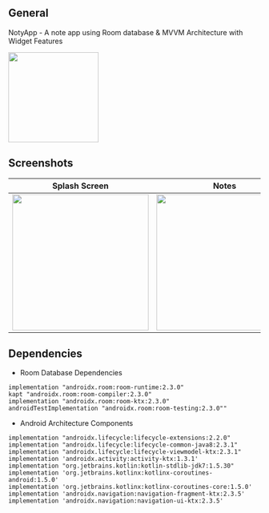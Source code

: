 ## General
NotyApp - A note app using Room database & MVVM Architecture with Widget Features

<a id="raw-url" href="apk/Notes App MVVM.apk?raw=true"><img src="img/download.svg"  width="180" height=auto>
</a>


## Screenshots

|                                       Splash Screen                |                            Notes                            |                            Widget Feature                             |
| :------------------------------------------------------------------: | :-----------------------------------------------------------------: | :------------------------------------------------------------------: |
| <img src="https://github.com/avilmahrin00/NotyApps/assets/112049376/25ef2f43-c483-4383-a696-14929c7b1635" width=272 height=auto>  | <img src="https://github.com/avilmahrin00/NotyApps/assets/112049376/e07a43b7-9ce5-4e77-aa6c-e264a48e01b4" width=272 height=auto> | <img src="https://github.com/avilmahrin00/NotyApps/assets/112049376/4f73267c-092f-499e-bcc4-81508e4a2a58" width=272 height=auto>  |


## Dependencies 

- Room Database Dependencies

```
implementation "androidx.room:room-runtime:2.3.0"
kapt "androidx.room:room-compiler:2.3.0"
implementation "androidx.room:room-ktx:2.3.0"
androidTestImplementation "androidx.room:room-testing:2.3.0""

```

- Android Architecture Components

```
implementation "androidx.lifecycle:lifecycle-extensions:2.2.0"
implementation "androidx.lifecycle:lifecycle-common-java8:2.3.1"
implementation "androidx.lifecycle:lifecycle-viewmodel-ktx:2.3.1"
implementation 'androidx.activity:activity-ktx:1.3.1'
implementation "org.jetbrains.kotlin:kotlin-stdlib-jdk7:1.5.30"
implementation 'org.jetbrains.kotlinx:kotlinx-coroutines-android:1.5.0'
implementation 'org.jetbrains.kotlinx:kotlinx-coroutines-core:1.5.0'
implementation 'androidx.navigation:navigation-fragment-ktx:2.3.5'
implementation 'androidx.navigation:navigation-ui-ktx:2.3.5'

```




